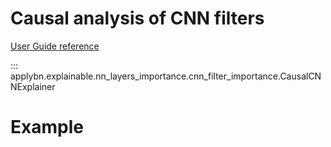 # Causal analysis of CNN filters

[User Guide reference](../../user-guide/explainable_module/cnn_filter_analysis.md)

::: applybn.explainable.nn_layers_importance.cnn_filter_importance.CausalCNNExplainer

# Example
